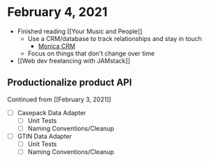 # February 4, 2021

- Finished reading [[Your Music and People]]
  - Use a CRM/database to track relationships and stay in touch
    - [Monica CRM](https://www.monicahq.com/)
  - Focus on things that don't change over time
- [[Web dev freelancing with JAMstack]]

## Productionalize product API

Continued from [[February 3, 2021]]

- [ ] Casepack Data Adapter
  - [ ] Unit Tests
  - [ ] Naming Conventions/Cleanup
- [ ] GTIN Data Adapter
  - [ ] Unit Tests
  - [ ] Naming Conventions/Cleanup